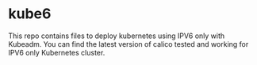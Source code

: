 # kube6
This repo contains files to deploy kubernetes using IPV6 only with Kubeadm. 
You can find the latest version of calico tested and working for IPV6 only Kubernetes cluster.
